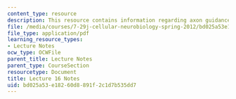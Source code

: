 ```yaml
---
content_type: resource
description: This resource contains information regarding axon guidance I.
file: /media/courses/7-29j-cellular-neurobiology-spring-2012/bd025a53e18260d8891f2c1d7b535dd7_MIT7_29JS12_lecture16.pdf
file_type: application/pdf
learning_resource_types:
- Lecture Notes
ocw_type: OCWFile
parent_title: Lecture Notes
parent_type: CourseSection
resourcetype: Document
title: Lecture 16 Notes
uid: bd025a53-e182-60d8-891f-2c1d7b535dd7
---
```

